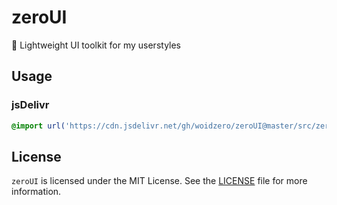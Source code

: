 # zeroUI

🎨 Lightweight UI toolkit for my userstyles

## Usage

### jsDelivr

```css
@import url('https://cdn.jsdelivr.net/gh/woidzero/zeroUI@master/src/zeroui.min.css');
```

## License

`zeroUI` is licensed under the MIT License. See the [LICENSE](LICENSE) file for more information.
